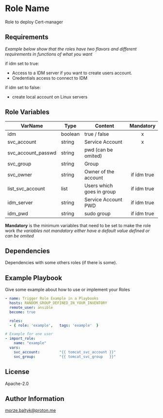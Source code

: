 Role Name
=========

Role to deploy Cert-manager

Requirements
------------

*Example below show that the roles have two flavors and different requirements in functions of what you want*

if idm set to true:
- Access to a IDM server if you want to create users account.
- Credentials access to connect to IDM

if idm set to false:
- create local account on Linux servers

Role Variables
--------------

| **VarName**        | **Type** | **Content**               | **Mandatory** |
|--------------------|----------|---------------------------|:-------------:|
| idm                | boolean  | true / false              | x             |
| svc_account        | string   | Service Account           | x             |
| svc_account_passwd | string   | pwd (can be omited)       |               |
| svc_group          | string   | Group                     |               |
| svc_owner          | string   | Owner of the account      | if idm true   |
| list_svc_account   | list     | Users which goes in group | if idm true   |
| idm_server         | string   | Service Account PWD       | if idm true   |
| idm_pwd            | string   | sudo group                | if idm true   |

**Mandatory** is the minimum variables that need to be set to make the role work
*the variables not mandatory either have a default value defined or can be omited*

Dependencies
------------

Dependencies with some others roles (if there is some).

Example Playbook
----------------
Give some example about how to use or implement your Roles


```yml
- name: Trigger Role Example in a Playbooks
  hosts: RANDOM_GROUP_DEFINED_IN_YOUR_INVENTORY
  remote_user: ansible
  become: true

  roles:
  - { role: 'example',   tags: 'example'  }
```

```yml
# Example for one user
- import_role:
    name: "example"
  vars:
    svc_account:         "{{ tomcat_svc_account }}"
    svc_group:           "{{ tomcat_svc_group   }}"
```

License
-------

Apache-2.0

Author Information
------------------

morze.baltyk@proton.me